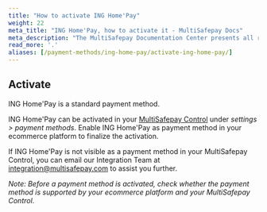 ```yaml
---
title: "How to activate ING Home'Pay"
weight: 22
meta_title: "ING Home'Pay, how to activate it - MultiSafepay Docs"
meta_description: "The MultiSafepay Documentation Center presents all relevant information about our Plugins and API. You can also find support pages for payment methods, tools and general questions as well as the contact details of our Support and Integration Teams."
read_more: '.'
aliases: [/payment-methods/ing-home-pay/activate-ing-home-pay/]
---
```

## Activate
ING Home'Pay is a standard payment method.

ING Home'Pay can be activated in your [MultiSafepay Control](https://merchant.multisafepay.com) under _settings > payment methods_.
Enable ING Home'Pay as payment method in your ecommerce platform to finalize the activation.

If ING Home'Pay is not visible as a payment method in your MultiSafepay Control, you can email our Integration Team at <integration@multisafepay.com> to assist you further.

_Note: Before a payment method is activated, check whether the payment method is supported by your ecommerce platform and your MultiSafepay Control_.

